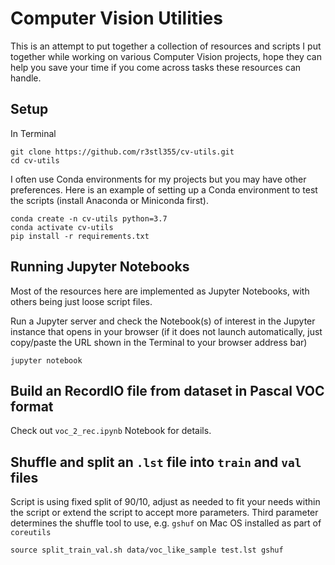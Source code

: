 # Computer Vision Utilities

This is an attempt to put together a collection of resources and scripts I put together while working on various 
Computer Vision projects, hope they can help you save your time if you come across tasks these resources can handle.

## Setup

In Terminal

```
git clone https://github.com/r3stl355/cv-utils.git
cd cv-utils
```

I often use Conda environments for my projects but you may have other preferences. Here is an example of setting up
a Conda environment to test the scripts (install Anaconda or Miniconda first).
```
conda create -n cv-utils python=3.7
conda activate cv-utils
pip install -r requirements.txt
```

## Running Jupyter Notebooks

Most of the resources here are implemented as Jupyter Notebooks, with others being just loose script files.

Run a Jupyter server and check the Notebook(s) of interest in the Jupyter instance that opens in your browser (if it
does not launch automatically, just copy/paste the URL shown in the Terminal to your browser address bar)
```
jupyter notebook
```

## Build an RecordIO file from dataset in Pascal VOC format

Check out `voc_2_rec.ipynb` Notebook for details. 

## Shuffle and split an `.lst` file into `train` and `val` files

Script is using fixed split of 90/10, adjust as needed to fit your needs within the script or extend the script to 
accept more parameters. Third parameter determines the shuffle tool to use, e.g. `gshuf` on Mac OS installed as part
of `coreutils`
```
source split_train_val.sh data/voc_like_sample test.lst gshuf
```